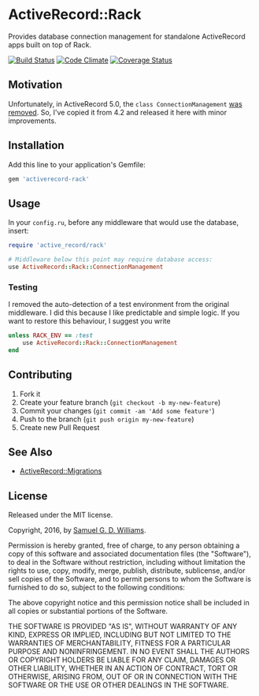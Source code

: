 # ActiveRecord::Rack

Provides database connection management for standalone ActiveRecord apps built on top of Rack.

[![Build Status](https://secure.travis-ci.org/ioquatix/activerecord-rack.svg)](http://travis-ci.org/ioquatix/activerecord-rack)
[![Code Climate](https://codeclimate.com/github/ioquatix/activerecord-rack.svg)](https://codeclimate.com/github/ioquatix/activerecord-rack)
[![Coverage Status](https://coveralls.io/repos/ioquatix/activerecord-rack/badge.svg)](https://coveralls.io/r/ioquatix/activerecord-rack)

## Motivation

Unfortunately, in ActiveRecord 5.0, the `class ConnectionManagement` [was removed](https://github.com/rails/rails/issues/26947). So, I've copied it from 4.2 and released it here with minor improvements.

## Installation

Add this line to your application's Gemfile:

```ruby
gem 'activerecord-rack'
```

## Usage

In your `config.ru`, before any middleware that would use the database, insert:

```ruby
require 'active_record/rack'

# Middleware below this point may require database access:
use ActiveRecord::Rack::ConnectionManagement
```

### Testing

I removed the auto-detection of a test environment from the original middleware. I did this because I like predictable and simple logic. If you want to restore this behaviour, I suggest you write

```ruby
unless RACK_ENV == :test
	use ActiveRecord::Rack::ConnectionManagement
end
```

## Contributing

1. Fork it
2. Create your feature branch (`git checkout -b my-new-feature`)
3. Commit your changes (`git commit -am 'Add some feature'`)
4. Push to the branch (`git push origin my-new-feature`)
5. Create new Pull Request

## See Also

- [ActiveRecord::Migrations](https://github.com/ioquatix/activerecord-migrations)

## License

Released under the MIT license.

Copyright, 2016, by [Samuel G. D. Williams](http://www.codeotaku.com/samuel-williams).

Permission is hereby granted, free of charge, to any person obtaining a copy
of this software and associated documentation files (the "Software"), to deal
in the Software without restriction, including without limitation the rights
to use, copy, modify, merge, publish, distribute, sublicense, and/or sell
copies of the Software, and to permit persons to whom the Software is
furnished to do so, subject to the following conditions:

The above copyright notice and this permission notice shall be included in
all copies or substantial portions of the Software.

THE SOFTWARE IS PROVIDED "AS IS", WITHOUT WARRANTY OF ANY KIND, EXPRESS OR
IMPLIED, INCLUDING BUT NOT LIMITED TO THE WARRANTIES OF MERCHANTABILITY,
FITNESS FOR A PARTICULAR PURPOSE AND NONINFRINGEMENT. IN NO EVENT SHALL THE
AUTHORS OR COPYRIGHT HOLDERS BE LIABLE FOR ANY CLAIM, DAMAGES OR OTHER
LIABILITY, WHETHER IN AN ACTION OF CONTRACT, TORT OR OTHERWISE, ARISING FROM,
OUT OF OR IN CONNECTION WITH THE SOFTWARE OR THE USE OR OTHER DEALINGS IN
THE SOFTWARE.
